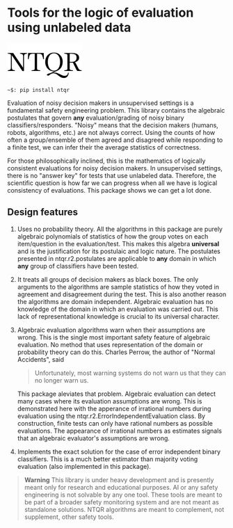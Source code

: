 # Tools for the logic of evaluation using unlabeled data

![NTQR log](./NTQRpt24.png)

```console
~$: pip install ntqr
```

Evaluation of noisy decision makers in unsupervised settings is a fundamental
safety engineering problem. This library contains the algebraic postulates that
govern **any** evaluation/grading of noisy binary classifiers/responders.
"Noisy" means that the decision makers (humans, robots, algorithms, etc.) are
not always correct. Using the counts of how often a group/ensemble of them
agreed and disagreed while responding to a finite test, we can infer their
the average statistics of correctness.

For those philosophically inclined, this is the mathematics of logically
consistent evaluations for noisy decision makers. In unsupervised settings,
there is no "answer key" for tests that use unlabeled data. Therefore,
the scientific question is how far we can progress when all we have is
logical consistency of evaluations. This package shows we can get a lot
done.

## Design features

1.  Uses no probability theory. All the algorithms in this package are
    purely algebraic polynomials of statistics of how the group votes on each
    item/question in the evaluation/test. This makes this algebra **universal**
    and is the justification for its postulaic and logic nature. The postulates
    presented in ntqr.r2.postulates are applicable to **any** domain in which
    **any** group of classifiers have been tested.

2.  It treats all groups of decision makers as black boxes. The only arguments
    to the algorithms are sample statistics of how they voted in agreement and
    disagreement during the test. This is also another reason the algorithms are
    domain independent. Algebraic evaluation has no knowledge of the domain in
    which an evaluation was carried out. This lack of representational knowledge
   is crucial to its universal character.

3. Algebraic evaluation algorithms warn when their assumptions are wrong. This
   is the single most important safety feature of algebraic evaluation. No method
   that uses representation of the domain or probability theory can do this.
   Charles Perrow, the author of "Normal Accidents", said

   > Unfortunately, most warning systems do not warn us that
   > they can no longer warn us.

   This package aleviates that problem. Algebraic evaluation can detect many
   cases where its evaluation assumptions are wrong. This is demonstrated here
   with the apperance of irrational numbers during evaluation using the
   ntqr.r2.ErrorIndependentEvaluation class. By construction, finite tests can
   only have rational numbers as possible evaluations. The appearance of
   irrational numbers as estimates signals that an algebraic evaluator's
   assumptions are wrong.

4. Implements the exact solution for the case of error independent binary
   classifiers. This is a much better estimator than majority voting evaluation
   (also implemented in this package).

>**Warning**
This library is under heavy development and is presently meant only
for research and educational purposes. AI or any safety engineering is
not solvable by any one tool. These tools are meant to be part of a broader
safety monitoring system and are not meant as standalone solutions.
NTQR algorithms are meant to complement, not supplement, other safety tools.

